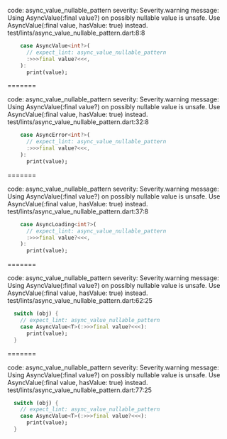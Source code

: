 code: async_value_nullable_pattern
severity: Severity.warning
message: Using AsyncValue(:final value?) on possibly nullable value is unsafe. Use AsyncValue(:final value, hasValue: true) instead.
test/lints/async_value_nullable_pattern.dart:8:8

```dart
    case AsyncValue<int?>(
      // expect_lint: async_value_nullable_pattern
      :>>>final value?<<<,
    ):
      print(value);
```

=======

code: async_value_nullable_pattern
severity: Severity.warning
message: Using AsyncValue(:final value?) on possibly nullable value is unsafe. Use AsyncValue(:final value, hasValue: true) instead.
test/lints/async_value_nullable_pattern.dart:32:8

```dart
    case AsyncError<int?>(
      // expect_lint: async_value_nullable_pattern
      :>>>final value?<<<,
    ):
      print(value);
```

=======

code: async_value_nullable_pattern
severity: Severity.warning
message: Using AsyncValue(:final value?) on possibly nullable value is unsafe. Use AsyncValue(:final value, hasValue: true) instead.
test/lints/async_value_nullable_pattern.dart:37:8

```dart
    case AsyncLoading<int?>(
      // expect_lint: async_value_nullable_pattern
      :>>>final value?<<<,
    ):
      print(value);
```

=======

code: async_value_nullable_pattern
severity: Severity.warning
message: Using AsyncValue(:final value?) on possibly nullable value is unsafe. Use AsyncValue(:final value, hasValue: true) instead.
test/lints/async_value_nullable_pattern.dart:62:25

```dart
  switch (obj) {
    // expect_lint: async_value_nullable_pattern
    case AsyncValue<T>(:>>>final value?<<<):
      print(value);
  }
```

=======

code: async_value_nullable_pattern
severity: Severity.warning
message: Using AsyncValue(:final value?) on possibly nullable value is unsafe. Use AsyncValue(:final value, hasValue: true) instead.
test/lints/async_value_nullable_pattern.dart:77:25

```dart
  switch (obj) {
    // expect_lint: async_value_nullable_pattern
    case AsyncValue<T>(:>>>final value?<<<):
      print(value);
  }
```
